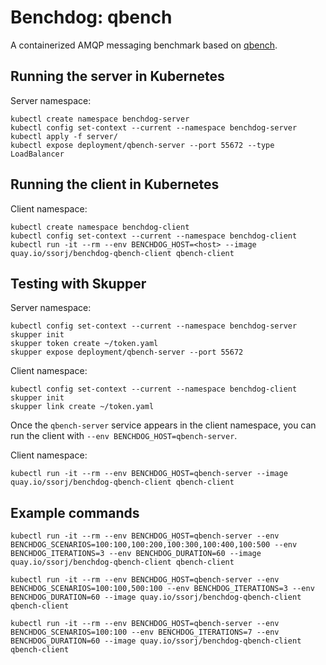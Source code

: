 # Benchdog: qbench

A containerized AMQP messaging benchmark based on [qbench][qbench].

[qbench]: https://github.com/ssorj/qbench

## Running the server in Kubernetes

Server namespace:

    kubectl create namespace benchdog-server
    kubectl config set-context --current --namespace benchdog-server
    kubectl apply -f server/
    kubectl expose deployment/qbench-server --port 55672 --type LoadBalancer

## Running the client in Kubernetes

Client namespace:

    kubectl create namespace benchdog-client
    kubectl config set-context --current --namespace benchdog-client
    kubectl run -it --rm --env BENCHDOG_HOST=<host> --image quay.io/ssorj/benchdog-qbench-client qbench-client

## Testing with Skupper

Server namespace:

    kubectl config set-context --current --namespace benchdog-server
    skupper init
    skupper token create ~/token.yaml
    skupper expose deployment/qbench-server --port 55672

Client namespace:

    kubectl config set-context --current --namespace benchdog-client
    skupper init
    skupper link create ~/token.yaml

Once the `qbench-server` service appears in the client namespace, you
can run the client with `--env BENCHDOG_HOST=qbench-server`.

Client namespace:

    kubectl run -it --rm --env BENCHDOG_HOST=qbench-server --image quay.io/ssorj/benchdog-qbench-client qbench-client

## Example commands

    kubectl run -it --rm --env BENCHDOG_HOST=qbench-server --env BENCHDOG_SCENARIOS=100:100,100:200,100:300,100:400,100:500 --env BENCHDOG_ITERATIONS=3 --env BENCHDOG_DURATION=60 --image quay.io/ssorj/benchdog-qbench-client qbench-client

    kubectl run -it --rm --env BENCHDOG_HOST=qbench-server --env BENCHDOG_SCENARIOS=100:100,500:100 --env BENCHDOG_ITERATIONS=3 --env BENCHDOG_DURATION=60 --image quay.io/ssorj/benchdog-qbench-client qbench-client

    kubectl run -it --rm --env BENCHDOG_HOST=qbench-server --env BENCHDOG_SCENARIOS=100:100 --env BENCHDOG_ITERATIONS=7 --env BENCHDOG_DURATION=60 --image quay.io/ssorj/benchdog-qbench-client qbench-client
